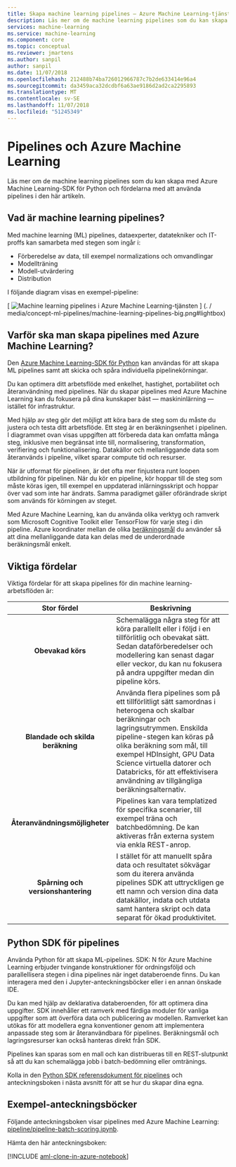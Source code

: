 ```yaml
---
title: Skapa machine learning pipelines – Azure Machine Learning-tjänst
description: Läs mer om de machine learning pipelines som du kan skapa med Azure Machine Learning-SDK för Python och fördelarna med att använda pipelines i den här artikeln. Machine learning (ML) pipelines som används av datatekniker att bygga, optimera och hantera sina arbetsflöden för maskininlärning.
services: machine-learning
ms.service: machine-learning
ms.component: core
ms.topic: conceptual
ms.reviewer: jmartens
ms.author: sanpil
author: sanpil
ms.date: 11/07/2018
ms.openlocfilehash: 212488b74ba726012966787c7b2de633414e96a4
ms.sourcegitcommit: da3459aca32dcdbf6a63ae9186d2ad2ca2295893
ms.translationtype: MT
ms.contentlocale: sv-SE
ms.lasthandoff: 11/07/2018
ms.locfileid: "51245349"
---
```

# <a name="pipelines-and-azure-machine-learning"></a>Pipelines och Azure Machine Learning

Läs mer om de machine learning pipelines som du kan skapa med Azure Machine Learning-SDK för Python och fördelarna med att använda pipelines i den här artikeln.

## <a name="what-are-machine-learning-pipelines"></a>Vad är machine learning pipelines?

Med machine learning (ML) pipelines, dataexperter, datatekniker och IT-proffs kan samarbeta med stegen som ingår i:
+ Förberedelse av data, till exempel normalizations och omvandlingar
+ Modellträning
+ Modell-utvärdering
+ Distribution 

I följande diagram visas en exempel-pipeline:

[ ![Machine learning pipelines i Azure Machine Learning-tjänsten](./media/concept-ml-pipelines/pipelines.png) ] (. / media/concept-ml-pipelines/machine-learning-pipelines-big.png#lightbox)

## <a name="why-build-pipelines-with-azure-machine-learning"></a>Varför ska man skapa pipelines med Azure Machine Learning?

Den [Azure Machine Learning-SDK för Python](#the-python-sdk-for-pipelines) kan användas för att skapa ML pipelines samt att skicka och spåra individuella pipelinekörningar.

Du kan optimera ditt arbetsflöde med enkelhet, hastighet, portabilitet och återanvändning med pipelines. När du skapar pipelines med Azure Machine Learning kan du fokusera på dina kunskaper bäst &mdash; maskininlärning &mdash; istället för infrastruktur.

Med hjälp av steg gör det möjligt att köra bara de steg som du måste du justera och testa ditt arbetsflöde. Ett steg är en beräkningsenhet i pipelinen. I diagrammet ovan visas uppgiften att förbereda data kan omfatta många steg, inklusive men begränsat inte till, normalisering, transformation, verifiering och funktionalisering. Datakällor och mellanliggande data som återanvänds i pipeline, vilket sparar compute tid och resurser. 

När är utformat för pipelinen, är det ofta mer finjustera runt loopen utbildning för pipelinen. När du kör en pipeline, kör hoppar till de steg som måste köras igen, till exempel en uppdaterad inlärningsskript och hoppar över vad som inte har ändrats. Samma paradigmet gäller oförändrade skript som används för körningen av steget. 

Med Azure Machine Learning, kan du använda olika verktyg och ramverk som Microsoft Cognitive Toolkit eller TensorFlow för varje steg i din pipeline. Azure koordinater mellan de olika [beräkningsmål](concept-azure-machine-learning-architecture.md) du använder så att dina mellanliggande data kan delas med de underordnade beräkningsmål enkelt. 

## <a name="key-advantages"></a>Viktiga fördelar

Viktiga fördelar för att skapa pipelines för din machine learning-arbetsflöden är:

|Stor fördel|Beskrivning|
|:-------:|-----------|
|**Obevakad&nbsp;körs**|Schemalägga några steg för att köra parallellt eller i följd i en tillförlitlig och obevakat sätt. Sedan dataförberedelser och modellering kan senast dagar eller veckor, du kan nu fokusera på andra uppgifter medan din pipeline körs. |
|**Blandade och skilda beräkning**|Använda flera pipelines som på ett tillförlitligt sätt samordnas i heterogena och skalbar beräkningar och lagringsutrymmen. Enskilda pipeline-stegen kan köras på olika beräkning som mål, till exempel HDInsight, GPU Data Science virtuella datorer och Databricks, för att effektivisera användning av tillgängliga beräkningsalternativ.|
|**Återanvändningsmöjligheter**|Pipelines kan vara templatized för specifika scenarier, till exempel träna och batchbedömning.  De kan aktiveras från externa system via enkla REST-anrop.|
|**Spårning och versionshantering**|I stället för att manuellt spåra data och resultatet sökvägar som du iterera använda pipelines SDK att uttryckligen ge ett namn och version dina data datakällor, indata och utdata samt hantera skript och data separat för ökad produktivitet.|

## <a name="the-python-sdk-for-pipelines"></a>Python SDK för pipelines

Använda Python för att skapa ML-pipelines. SDK: N för Azure Machine Learning erbjuder tvingande konstruktioner för ordningsföljd och parallellisera stegen i dina pipelines när inget databeroende finns. Du kan interagera med den i Jupyter-anteckningsböcker eller i en annan önskade IDE. 

Du kan med hjälp av deklarativa databeroenden, för att optimera dina uppgifter. SDK innehåller ett ramverk med färdiga moduler för vanliga uppgifter som att överföra data och publicering av modellen. Ramverket kan utökas för att modellera egna konventioner genom att implementera anpassade steg som är återanvändbara för pipelines. Beräkningsmål och lagringsresurser kan också hanteras direkt från SDK.

Pipelines kan sparas som en mall och kan distribueras till en REST-slutpunkt så att du kan schemalägga jobb i batch-bedömning eller omtränings.

Kolla in den [Python SDK referensdokument för pipelines](https://docs.microsoft.com/python/api/azureml-pipeline-core/?view=azure-ml-py) och anteckningsboken i nästa avsnitt för att se hur du skapar dina egna.

## <a name="example-notebooks"></a>Exempel-anteckningsböcker
 
Följande anteckningsboken visar pipelines med Azure Machine Learning: [pipeline/pipeline-batch-scoring.ipynb](https://github.com/Azure/MachineLearningNotebooks/blob/master/pipeline/pipeline-batch-scoring.ipynb).
 
Hämta den här anteckningsboken:
 
[!INCLUDE [aml-clone-in-azure-notebook](../../../includes/aml-clone-for-examples.md)]
